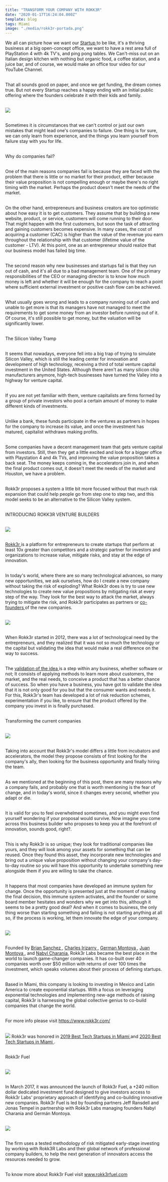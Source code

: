 ```yaml
---
title: "TRANSFORM YOUR COMPANY WITH ROKK3R"
date: "2020-01-17T16:24:04.000Z"
template: blog
tags: Miami
image: "./media/rokk3r-portada.png"
---
```


We all can picture how we want our <a target="_blank" href="https://cobuildlab.com/blog/startups-a-new-technological-business-model/"> Startup </a> to be like, it's a thriving business at a big open-concept office, we want to have a rest area full of PlayStation 4 with 4k TV's, and ping pong tables. We Can't-miss out on an Italian design kitchen with nothing but organic food, a coffee station, and a juice bar, and of course, we would make an office tour video for our YouTube Channel. <br> </br>

That all sounds good on paper, and once we get funding, the dream comes true. But not every Startup reaches a happy ending with an Initial public offering where the founders celebrate it with their kids and family. <br> </br>

<img src="media/rokk3r-1.png"> <br> </br>

Sometimes it is circumstances that we can't control or just our own mistakes that might lead one's companies to failure. One thing is for sure, we can only learn from experience, and the things you learn yourself from failure stay with you for life. <br> </br>

<title-3 align="centered"> Why do companies fail? </title-3> <br> </br>

One of the main reasons companies fail is because they are faced with the problem that there is little or no market for their product, either because their value proposition is not compelling enough or maybe there's no right timing with the market. Perhaps the product doesn't meet the needs of the market. <br> </br>

On the other hand, entrepreneurs and business creators are too optimistic about how easy it is to get customers. They assume that by building a new website, product, or service, customers will come running to their door. That might happen with the first customers, but soon the task of attracting and gaining customers becomes expensive. In many cases, the cost of acquiring a customer (CAC) is higher than the value of the revenue you earn throughout the relationship with that customer (lifetime value of the customer - LTV). At this point, one as an entrepreneur should realize that our business model has failed big time. <br> </br>

The second reason why new businesses and startups fail is that they run out of cash, and it's all due to a bad management team. One of the primary responsibilities of the CEO or managing director is to know how much money is left and whether it will be enough for the company to reach a point where sufficient external investment or positive cash flow can be achieved. <br> </br>

What usually goes wrong and leads to a company running out of cash and unable to get more is that its managers have not managed to meet the requirements to get some money from an investor before running out of it. Of course, it's still possible to get money, but the valuation will be significantly lower. <br> </br>

<title-3 align="centered"> The Silicon Valley Tramp </title-3> <br> </br>

It seems that nowadays, everyone fell into a big trap of trying to simulate Silicon Valley, which is still the leading center for innovation and development of high technology, receiving a third of total venture capital investment in the United States. Although there aren't as many silicon chip manufacturers anymore, high-tech businesses have turned the Valley into a highway for venture capital. <br> </br> 

If you are not yet familiar with them, venture capitalists are firms formed by a group of private investors who pool a certain amount of money to make different kinds of investments. <br> </br>

 Unlike a bank, these funds participate in the ventures as partners in hopes for the company to increase its value, and once the investment has matured, capitalist withdraws making profits. <br> </br>

Some companies have a decent management team that gets venture capital from investors. Still, then they get a little excited and look for a bigger office with Playstation 4 and 4k TVs, and improving the value proposition takes a back seat. The money keeps coming in, the accelerators join in, and when the final product comes out, it doesn't meet the needs of the market and Houston, we have a problem. <br> </br>

Rokk3r proposes a system a little bit more focused without that much risk expansion that could help people go from step one to step two, and this model seeks to be an alternative to the Silicon Valley system. <br> </br>

<title-3 align="centered"> INTRODUCING ROKK3R VENTURE BUILDERS </title-3> <br> </br>

<img src="media/rokk3r-2.png"> <br> </br>

<a target="_blank" href="https://www.rokk3r.com/venture-builders/"> Rokk3r </a> is a platform for entrepreneurs to create startups that perform at least 10x greater than competitors and a strategic partner for investors and organizations to increase value, mitigate risks, and stay at the edge of innovation. <br> </br>

In today's world, where there are so many technological advances, so many new opportunities, we ask ourselves, how do I create a new company without taking the risk of exploding? What Rokk3r does is try to use new technologies to create new value propositions by mitigating risk at every step of the way. They look for the best way to attack the market, always trying to mitigate the risk, and Rokk3r participates as partners or <a target="_blank" href="https://cobuildlab.com/blog/co-founders/"> co-founders </a> of the new companies.  <br> </br>

<img src="media/rokk3r-3.jpg"> <br> </br>
 
When Rokk3r started in 2012, there was a lot of technological need by the entrepreneurs, and they realized that it was not so much the technology or the capital but validating the idea that would make a real difference on the way to success. <br> </br>

The <a target="_blank" href="https://cobuildlab.com/blog/practices-for-validating-your-business-idea-for-your-software/"> validation of the idea </a> is a step within any business, whether software or not; It consists of applying methods to learn more about customers, the market, and the real needs, to conceive a product that has a better chance of success. So when you have a business, you have got to validate the idea that it is not only good for you but that the consumer wants and needs it. For this, Rokk3r's team has developed a lot of risk reduction schemes, experimentation if you like, to ensure that the product offered by the company you invest in is finally purchased. <br> </br>

<title-3 align="centered"> Transforming the current companies </title-3> <br> </br>

<img src="media/rokk3r-4.jpg "> <br> </br>

Taking into account that Rokk3r's model differs a little from incubators and accelerators, the model they propose consists of first looking for the company's ally, then looking for the business opportunity and finally hiring the team. <br> </br>

As we mentioned at the beginning of this post, there are many reasons why a company fails, and probably one that is worth mentioning is the fear of change, and in today's world, since it changes every second, whether you adapt or die.  <br> </br>

It is valid for you to feel overwhelmed sometimes, and you might even find yourself wondering if your proposal would survive. Now imagine you come across this business builder who proposes to keep you at the forefront of innovation, sounds good, right?. <br> </br>

This is why Rokk3r is so unique; they look for traditional companies like yours,  and they will look among your assets for something that can be reused.  Once they found this asset, they incorporate new technologies and bring out a unique value proposition without changing your company's day-to-day routine so you will have this opportunity to undertake something new alongside them if you are willing to take the chance. <br> </br>

It happens that most companies have developed an immune system for change. Once the opportunity is presented just at the moment of making the final decision, this immune system activates, and the founder or some board member hesitates and wonders why we get into this, although it seems to be a pretty good deal? And when it comes to business, the only thing worse than starting something and failing is not starting anything at all so, if the process is working, let them innovate the edge of your company. <br> </br>

<img src="media/rokk3r-5.png"> <br> </br>

Founded by <a target="_blank" href="https://www.crunchbase.com/person/brian-sanchez"> Brian Sanchez </a>, <a target="_blank" href="https://www.crunchbase.com/person/charles-irizarry"> Charles Irizarry </a>, <a target="_blank" href="https://www.linkedin.com/in/germanmontoya/"> German Montoya </a>, <a target="_blank" href="https://www.crunchbase.com/person/juan-montoya"> Juan Montoya </a>, and <a target="_blank" href="https://www.linkedin.com/in/nabylcharania/"> Nabyl Charania</a>, Rokk3r Labs became the best place in the world to launch game-changer companies. It has co-built over 40 companies worth over $50 million with returns of over 100 times the investment, which speaks volumes about their process of defining startups. <br> </br>

Based in Miami, this company is looking to investing in Mexico and Latin America to create exponential startups. With a focus on leveraging exponential technologies and implementing new-age methods of raising capital, Rokk3r is harnessing the global collective genius to co-build companies that change the world. <br> </br>

For more info please visit <a target="_blank" href="https://www.rokk3r.com/"> https://www.rokk3r.com/ </a> <br> </br>

<img src="media/rokk3r-6.jpg">
Rokk3r was honored in <a target="_blank" href="http://thetechtribune.com/2019-best-tech-startups-in-miami/"> 2019 Best Tech Startups in Miami </a> and <a target="_blank" href="http://thetechtribune.com/10-best-tech-startups-in-miami/"> 2020 Best Tech Startups in Miami </a>. <br> </br>

<title-3 align="centered"> Rokk3r Fuel </title-3> <br> </br>

<img src="media/rokk3r-7.png"> <br> </br>

In March 2017, it was announced the launch of Rokk3r Fuel, a +240 million dollar dedicated investment fund designed to give investors access to Rokk3r Labs' proprietary approach of identifying and co-building innovative new companies. Rokk3r Fuel is led by founding partners Jeff Ransdell and Jonas Tempel in partnership with Rokk3r Labs managing founders Nabyl Charania and Germán Montoya. <br> </br>

<img src="media/rokk3r-8.png"> <br> </br>

The firm uses a tested methodology of risk mitigated early-stage investing by working with Rokk3R Labs and their global network of professional company builders, to help the next generation of innovators access the resources needed to grow. <br> </br>


To know more about Rokk3r Fuel visit  <a target="_blank" href="https://www.rokk3rfuel.com/"> www.rokk3rfuel.com </a> <br> </br>
